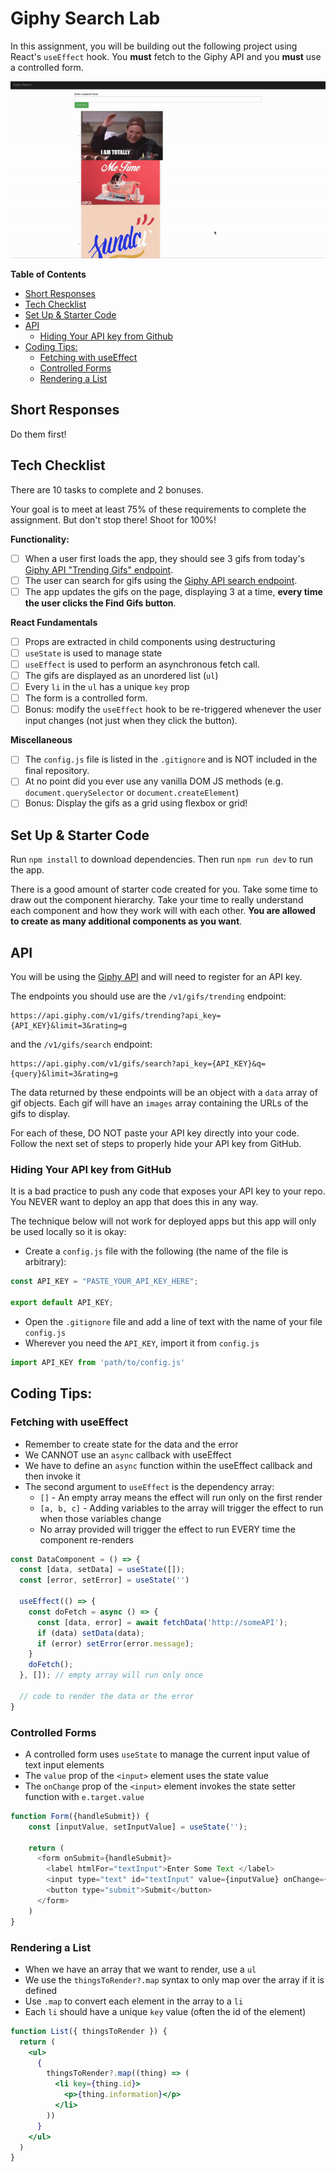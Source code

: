 # Giphy Search Lab 

In this assignment, you will be building out the following project using React's `useEffect` hook. You **must** fetch to the Giphy API and you **must** use a controlled form.

![demo](./demo.gif)

**Table of Contents**
- [Short Responses](#short-responses)
- [Tech Checklist](#tech-checklist)
- [Set Up \& Starter Code](#set-up--starter-code)
- [API](#api)
  - [Hiding Your API key from Github](#hiding-your-api-key-from-github)
- [Coding Tips:](#coding-tips)
  - [Fetching with useEffect](#fetching-with-useeffect)
  - [Controlled Forms](#controlled-forms)
  - [Rendering a List](#rendering-a-list)


## Short Responses

Do them first!

## Tech Checklist

There are 10 tasks to complete and 2 bonuses.

Your goal is to meet at least 75% of these requirements to complete the assignment. But don't stop there! Shoot for 100%!

**Functionality:**
- [ ] When a user first loads the app, they should see 3 gifs from today's [Giphy API "Trending Gifs" endpoint](https://developers.giphy.com/docs/api/endpoint#trending).
- [ ] The user can search for gifs using the [Giphy API search endpoint](https://developers.giphy.com/docs/api/endpoint#search).
- [ ] The app updates the gifs on the page, displaying 3 at a time, **every time the user clicks the Find Gifs button**.

**React Fundamentals**
- [ ] Props are extracted in child components using destructuring
- [ ] `useState` is used to manage state
- [ ] `useEffect` is used to perform an asynchronous fetch call.
- [ ] The gifs are displayed as an unordered list (`ul`)
- [ ] Every `li` in the `ul` has a unique `key` prop
- [ ] The form is a controlled form.
- [ ] Bonus: modify the `useEffect` hook to be re-triggered whenever the user input changes (not just when they click the button).

**Miscellaneous**
- [ ] The `config.js` file is listed in the `.gitignore` and is NOT included in the final repository.
- [ ] At no point did you ever use any vanilla DOM JS methods (e.g. `document.querySelector` or `document.createElement`)
- [ ] Bonus: Display the gifs as a grid using flexbox or grid!

## Set Up & Starter Code

Run `npm install` to download dependencies. Then run `npm run dev` to run the app.

There is a good amount of starter code created for you. Take some time to draw out the component hierarchy. Take your time to really understand each component and how they work will with each other. **You are allowed to create as many additional components as you want**.

## API 

You will be using the [Giphy API](https://developers.giphy.com/docs/api#quick-start-guide) and will need to register for an API key.

The endpoints you should use are the `/v1/gifs/trending` endpoint:

```
https://api.giphy.com/v1/gifs/trending?api_key={API_KEY}&limit=3&rating=g
```

and the `/v1/gifs/search` endpoint:

```
https://api.giphy.com/v1/gifs/search?api_key={API_KEY}&q={query}&limit=3&rating=g
```

The data returned by these endpoints will be an object with a `data` array of gif objects. Each gif will have an `images` array containing the URLs of the gifs to display.

For each of these, DO NOT paste your API key directly into your code. Follow the next set of steps to properly hide your API key from GitHub.


### Hiding Your API key from GitHub

It is a bad practice to push any code that exposes your API key to your repo. You NEVER want to deploy an app that does this in any way.

The technique below will not work for deployed apps but this app will only be used locally so it is okay:

- Create a `config.js` file with the following (the name of the file is arbitrary):

```js
const API_KEY = "PASTE_YOUR_API_KEY_HERE";

export default API_KEY;
```

- Open the `.gitignore` file and add a line of text with the name of your file `config.js`
- Wherever you need the `API_KEY`, import it from `config.js`

```js
import API_KEY from 'path/to/config.js'
```

## Coding Tips:

### Fetching with useEffect

* Remember to create state for the data and the error
* We CANNOT use an `async` callback with useEffect
* We have to define an `async` function within the useEffect callback and then invoke it
* The second argument to `useEffect` is the dependency array:
  * `[]` - An empty array means the effect will run only on the first render
  * `[a, b, c]` - Adding variables to the array will trigger the effect to run when those variables change
  * No array provided will trigger the effect to run EVERY time the component re-renders

```jsx
const DataComponent = () => {
  const [data, setData] = useState([]);
  const [error, setError] = useState('')

  useEffect(() => {
    const doFetch = async () => {
      const [data, error] = await fetchData('http://someAPI');
      if (data) setData(data);
      if (error) setError(error.message);
    }
    doFetch();
  }, []); // empty array will run only once

  // code to render the data or the error
}
```

### Controlled Forms

* A controlled form uses `useState` to manage the current input value of text input elements
* The `value` prop of the `<input>` element uses the state value
* The `onChange` prop of the `<input>` element invokes the state setter function with `e.target.value`

```js
function Form({handleSubmit}) {
    const [inputValue, setInputValue] = useState('');

    return (
      <form onSubmit={handleSubmit}>
        <label htmlFor="textInput">Enter Some Text </label>
        <input type="text" id="textInput" value={inputValue} onChange={(e) => setInputValue(e.target.value)} />
        <button type="submit">Submit</button>
      </form>
    )
}
```

### Rendering a List

* When we have an array that we want to render, use a `ul`
* We use the `thingsToRender?.map` syntax to only map over the array if it is defined
* Use `.map` to convert each element in the array to a `li`
* Each `li` should have a unique `key` value (often the id of the element)

```jsx
function List({ thingsToRender }) {
  return (
    <ul>
      {
        thingsToRender?.map((thing) => (
          <li key={thing.id}>
            <p>{thing.information}</p>
          </li>
        ))
      }
    </ul>
  )
}
```

